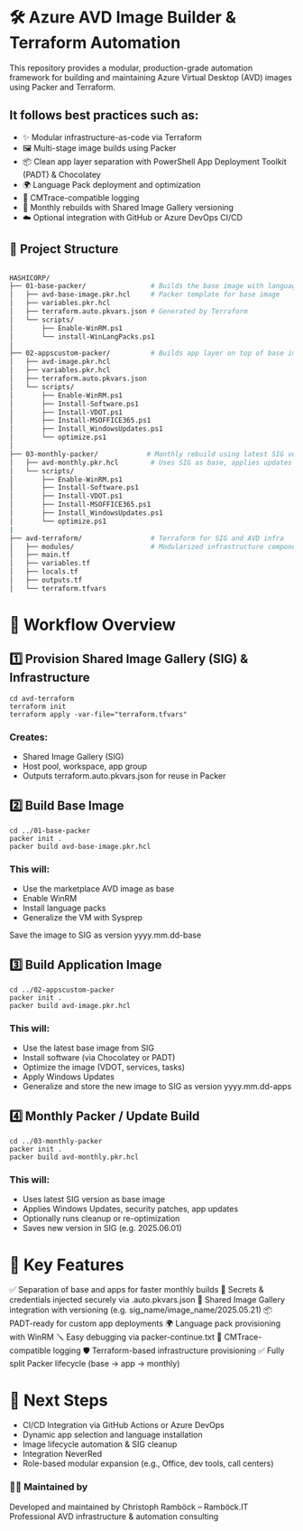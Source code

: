 # 🛠️ Azure AVD Image Builder & Terraform Automation
This repository provides a modular, production-grade automation framework for building and maintaining Azure Virtual Desktop (AVD) images using Packer and Terraform.

## It follows best practices such as:

- ✨ Modular infrastructure-as-code via Terraform
- 🖼️ Multi-stage image builds using Packer
- 📦 Clean app layer separation with PowerShell App Deployment Toolkit (PADT) & Chocolatey
- 🌍 Language Pack deployment and optimization
- 🧪 CMTrace-compatible logging
- 🔁 Monthly rebuilds with Shared Image Gallery versioning
- ☁️ Optional integration with GitHub or Azure DevOps CI/CD


## 📁 Project Structure

```bash

HASHICORP/
├── 01-base-packer/                # Builds the base image with language packs
│   ├── avd-base-image.pkr.hcl     # Packer template for base image
│   ├── variables.pkr.hcl
│   ├── terraform.auto.pkvars.json # Generated by Terraform
│   └── scripts/
│       ├── Enable-WinRM.ps1
│       └── install-WinLangPacks.ps1
│
├── 02-appscustom-packer/          # Builds app layer on top of base image
│   ├── avd-image.pkr.hcl
│   ├── variables.pkr.hcl
│   ├── terraform.auto.pkvars.json
│   └── scripts/
│       ├── Enable-WinRM.ps1
│       ├── Install-Software.ps1
│       ├── Install-VDOT.ps1
│       ├── Install-MSOFFICE365.ps1
│       ├── Install_WindowsUpdates.ps1
│       └── optimize.ps1
│
├── 03-monthly-packer/            # Monthly rebuild using latest SIG version
│   ├── avd-monthly.pkr.hcl        # Uses SIG as base, applies updates and republish
│   └── scripts/
│       ├── Enable-WinRM.ps1
│       ├── Install-Software.ps1
│       ├── Install-VDOT.ps1
│       ├── Install-MSOFFICE365.ps1
│       ├── Install_WindowsUpdates.ps1
│       └── optimize.ps1
|
├── avd-terraform/                 # Terraform for SIG and AVD infra
│   ├── modules/                   # Modularized infrastructure components
│   ├── main.tf
│   ├── variables.tf
│   ├── locals.tf
│   ├── outputs.tf
│   └── terraform.tfvars

```




# 🔄 Workflow Overview
## 1️⃣ Provision Shared Image Gallery (SIG) & Infrastructure

```cli
cd avd-terraform
terraform init
terraform apply -var-file="terraform.tfvars"
```
### Creates:

- Shared Image Gallery (SIG)
- Host pool, workspace, app group
- Outputs terraform.auto.pkvars.json for reuse in Packer

## 2️⃣ Build Base Image

```cli
cd ../01-base-packer
packer init .
packer build avd-base-image.pkr.hcl
```
### This will:
- Use the marketplace AVD image as base
- Enable WinRM
- Install language packs
- Generalize the VM with Sysprep

Save the image to SIG as version yyyy.mm.dd-base

## 3️⃣ Build Application Image
```cli
cd ../02-appscustom-packer
packer init .
packer build avd-image.pkr.hcl

```
### This will:
- Use the latest base image from SIG
- Install software (via Chocolatey or PADT)
- Optimize the image (VDOT, services, tasks)
- Apply Windows Updates
- Generalize and store the new image to SIG as version yyyy.mm.dd-apps

## 4️⃣ Monthly Packer / Update Build
```cli
cd ../03-monthly-packer
packer init .
packer build avd-monthly.pkr.hcl

```
### This will:
- Uses latest SIG version as base image
- Applies Windows Updates, security patches, app updates
- Optionally runs cleanup or re-optimization
- Saves new version in SIG (e.g. 2025.06.01)


# 🧰 Key Features
   ✅ Separation of base and apps for faster monthly builds
   🔐 Secrets & credentials injected securely via .auto.pkvars.json
   🧱 Shared Image Gallery integration with versioning (e.g. sig_name/image_name/2025.05.21)
   📦 PADT-ready for custom app deployments
   🌍 Language pack provisioning with WinRM
   🪛 Easy debugging via packer-continue.txt
   🧪 CMTrace-compatible logging
   🛡️ Terraform-based infrastructure provisioning
   ✅ Fully split Packer lifecycle (base → app → monthly)
  
# 🧩 Next Steps
 - CI/CD Integration via GitHub Actions or Azure DevOps
 - Dynamic app selection and language installation
 - Image lifecycle automation & SIG cleanup
 - Integration NeverRed 
 - Role-based modular expansion (e.g., Office, dev tools, call centers)

### 👨‍💻 Maintained by
Developed and maintained by Christoph Ramböck – Ramböck.IT
Professional AVD infrastructure & automation consulting
